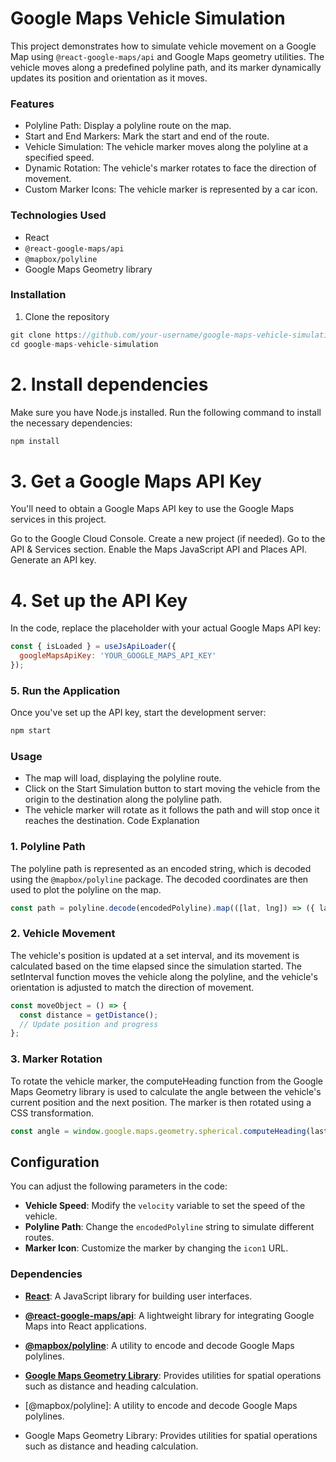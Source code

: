 # Google Maps Vehicle Simulation
This project demonstrates how to simulate vehicle movement on a Google Map using `@react-google-maps/api` and Google Maps geometry utilities. The vehicle moves along a predefined polyline path, and its marker dynamically updates its position and orientation as it moves.

### Features
- Polyline Path: Display a polyline route on the map.
- Start and End Markers: Mark the start and end of the route.
- Vehicle Simulation: The vehicle marker moves along the polyline at a specified speed.
- Dynamic Rotation: The vehicle's marker rotates to face the direction of movement.
- Custom Marker Icons: The vehicle marker is represented by a car icon.

### Technologies Used
- React
- `@react-google-maps/api`
- `@mapbox/polyline`
- Google Maps Geometry library

### Installation
1. Clone the repository

```javascript
git clone https://github.com/your-username/google-maps-vehicle-simulation.git
cd google-maps-vehicle-simulation
```
# 2. Install dependencies
Make sure you have Node.js installed. Run the following command to install the necessary dependencies:

```bash
npm install
```

# 3. Get a Google Maps API Key
You'll need to obtain a Google Maps API key to use the Google Maps services in this project.

Go to the Google Cloud Console.
Create a new project (if needed).
Go to the API & Services section.
Enable the Maps JavaScript API and Places API.
Generate an API key.
# 4. Set up the API Key
In the code, replace the placeholder with your actual Google Maps API key:

```javascript
const { isLoaded } = useJsApiLoader({
  googleMapsApiKey: 'YOUR_GOOGLE_MAPS_API_KEY'
});
```
### 5. Run the Application
Once you've set up the API key, start the development server:

```bash
npm start
```

### Usage
- The map will load, displaying the polyline route.
- Click on the Start Simulation button to start moving the vehicle from the origin to the destination along the polyline path.
- The vehicle marker will rotate as it follows the path and will stop once it reaches the destination.
Code Explanation
### 1. Polyline Path
The polyline path is represented as an encoded string, which is decoded using the `@mapbox/polyline` package. The decoded coordinates are then used to plot the polyline on the map.

```javascript
const path = polyline.decode(encodedPolyline).map(([lat, lng]) => ({ lat, lng }));
```
### 2. Vehicle Movement
The vehicle's position is updated at a set interval, and its movement is calculated based on the time elapsed since the simulation started. The setInterval function moves the vehicle along the polyline, and the vehicle's orientation is adjusted to match the direction of movement.

```javascript
const moveObject = () => {
  const distance = getDistance();
  // Update position and progress
};
```
### 3. Marker Rotation
 
To rotate the vehicle marker, the computeHeading function from the Google Maps Geometry library is used to calculate the angle between the vehicle's current position and the next position. The marker is then rotated using a CSS transformation.

```javascript 
const angle = window.google.maps.geometry.spherical.computeHeading(lastLineLatLng, nextLineLatLng); marker.style.transform = rotate(${actualAngle}deg);
 ```
## Configuration

You can adjust the following parameters in the code:

- **Vehicle Speed**: Modify the `velocity` variable to set the speed of the vehicle.
- **Polyline Path**: Change the `encodedPolyline` string to simulate different routes.
- **Marker Icon**: Customize the marker by changing the `icon1` URL.


### Dependencies

- **[React](https://reactjs.org/)**: A JavaScript library for building user interfaces.
- **[@react-google-maps/api](https://www.npmjs.com/package/@react-google-maps/api)**: A lightweight library for integrating Google Maps into React applications.
- **[@mapbox/polyline](https://www.npmjs.com/package/@mapbox/polyline)**: A utility to encode and decode Google Maps polylines.
- **[Google Maps Geometry Library](https://developers.google.com/maps/documentation/javascript/geometry)**: Provides utilities for spatial operations such as distance and heading calculation.


- [@mapbox/polyline]: A utility to encode and decode Google Maps polylines.
- Google Maps Geometry Library: Provides utilities for spatial operations such as distance and heading calculation.
